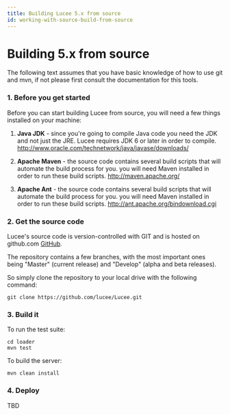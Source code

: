 ```yaml
---
title: Building Lucee 5.x from source
id: working-with-source-build-from-source
---
```


# Building 5.x from source #

The following text assumes that you have basic knowledge of how to use git and mvn, if not please first consult the documentation for this tools.

### 1. Before you get started

Before you can start building Lucee from source, you will need a few things installed on your machine:

1. **Java JDK** - since you're going to compile Java code you need the JDK and not just the JRE.  Lucee requires JDK 6 or later in order to compile.  http://www.oracle.com/technetwork/java/javase/downloads/

1. **Apache Maven** - the source code contains several build scripts that will automate the build process for you. you will need Maven installed in order to run these build scripts. http://maven.apache.org/

1. **Apache Ant** - the source code contains several build scripts that will automate the build process for you. you will need Maven installed in order to run these build scripts. http://ant.apache.org/bindownload.cgi

### 2. Get the source code

Lucee's source code is version-controlled with GIT and is hosted on github.com [GitHub](https://github.com/lucee/lucee).

The repository contains a few branches, with the most important ones being "Master" (current release) and "Develop" (alpha and beta releases).

So simply clone the repository to your local drive with the following command:

    git clone https://github.com/lucee/Lucee.git

### 3. Build it

To run the test suite:

    cd loader
    mvn test

To build the server:

    mvn clean install

### 4. Deploy

TBD
